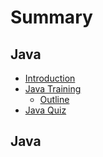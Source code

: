 # Summary

## Java

* [Introduction](README.md)
* [Java Training](JavaTraining/README.md)
  * [Outline](/JavaTraining/Outline.md)
* [Java Quiz](JavaQuiz/README.md)

## Java




